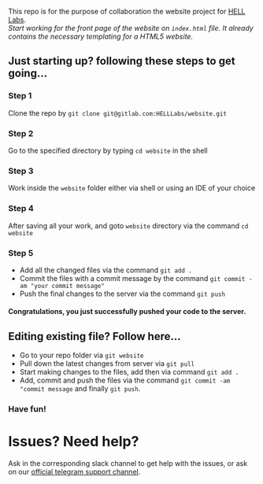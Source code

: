 This repo is for the purpose of collaboration the website project for [HELL Labs](http://helllabs.in).  
_Start working for the front page of the website on `index.html` file. It already contains the necessary templating for a HTML5 website._

## Just starting up? following these steps to get going...
### Step 1
Clone the repo by `git clone git@gitlab.com:HELLLabs/website.git`
### Step 2
Go to the specified directory by typing `cd website` in the shell
### Step 3
Work inside the `website` folder either via shell or using an IDE of your choice
### Step 4
After saving all your work, and goto `website` directory via the command `cd website`
### Step 5
- Add all the changed files via the command `git add .`
- Commit the files with a commit message by the command `git commit -am "your commit message"`
- Push the final changes to the server via the command `git push`

#### Congratulations, you just successfully pushed your code to the server.
## Editing existing file? Follow here...
- Go to your repo folder via `git website`
- Pull down the latest changes from server via `git pull`
- Start making changes to the files, add then via command `git add .`
- Add, commit and push the files via the command `git commit -am "commit message` and finally `git push`.

### Have fun!


# Issues? Need help?
Ask in the corresponding slack channel to get help with the issues, or ask on our [official telegram support channel](https://t.me/joinchat/AAAAAAgrKwEnLHj_favrEA).
